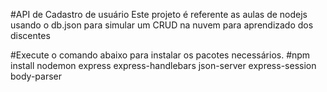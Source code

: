 #API de Cadastro de usuário
Este projeto é referente as aulas de nodejs usando o db.json para simular um CRUD na nuvem para aprendizado dos discentes

#Execute o comando abaixo para instalar os pacotes necessários.
#npm install nodemon express express-handlebars json-server express-session body-parser
 
